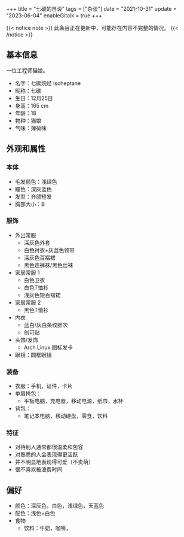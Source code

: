 +++
title = "七碳的自设"
tags = ["杂谈"]
date = "2021-10-31"
update = "2023-06-04"
enableGitalk = true
+++

{{< notice note >}}
此条目正在更新中，可能存在内容不完整的情况。
{{< /notice >}}

## 基本信息
一位工程师猫娘。  
- 名字：七碳烷烃 Isoheptane
- 昵称：七碳
- 生日：12月25日
- 身高：165 cm
- 年龄：18
- 物种：猫娘
- 气味：薄荷味

## 外观和属性
### 本体
- 毛发颜色：浅绿色
- 瞳色：深灰蓝色
- 发型：齐颌短发
- 胸部大小：B

### 服饰
- 外出常服
  - 深灰色外套
  - 白色衬衣+灰蓝色领带
  - 深灰色百褶裙
  - 黑色连裤袜/黑色丝袜
- 家居常服 1
  - 白色卫衣
  - 白色T恤衫
  - 浅灰色短百褶裙
- 家居常服 2
  - 黑色T恤衫
- 内衣
  - 蓝白/灰白条纹胖次
  - 创可贴
- 头饰/发饰
  - Arch Linux 图标发卡
- 眼镜：圆框眼镜

### 装备
- 衣服：手机，证件，卡片
- 单肩挎包：
  - 平板电脑，充电器，移动电源，纸巾，水杯
- 背包：
  - 笔记本电脑，移动硬盘，零食，饮料

### 特征 
- 对待别人通常都很温柔和包容
- 对熟悉的人会表现得更活跃
- 并不明显地表现得可爱（不卖萌）
- 很不喜欢被浪费时间

## 偏好
- 颜色：深灰色，白色，浅绿色，天蓝色
- 配色：浅色+白色
- 食物
  - 饮料：牛奶，咖啡，
